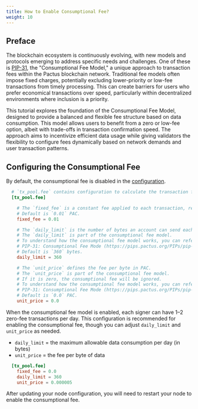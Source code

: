 ```yaml
---
title: How to Enable Consumptional Fee?
weight: 10
---
```


## Preface

The blockchain ecosystem is continuously evolving, with new models and protocols emerging to address specific needs
and challenges. One of these is [PIP-31](https://pips.pactus.org/PIPs/pip-31), the "Consumptional Fee Model," a
unique approach to transaction fees within the Pactus blockchain network.
Traditional fee models often impose fixed charges, potentially excluding lower-priority or low-fee transactions from
timely processing. This can create barriers for users who prefer economical transactions over speed, particularly
within decentralized environments where inclusion is a priority.

This tutorial explores the foundation of the Consumptional Fee Model, designed to provide a balanced and flexible
fee structure based on data consumption. This model allows users to benefit from a zero or low-fee option, albeit
with trade-offs in transaction confirmation speed.
The approach aims to incentivize efficient data usage while giving validators the flexibility to configure fees
dynamically based on network demands and user transaction patterns.

## Configuring the Consumptional Fee

By default, the consumptional fee is disabled in the [configuration](https://github.com/pactus-project/pactus/blob/main/config/example_config.toml).

```toml
  # `tx_pool.fee` contains configuration to calculate the transaction fee.
  [tx_pool.fee]

    # The `fixed_fee` is a constant fee applied to each transaction, regardless of its size or type.
    # Default is `0.01` PAC.
    fixed_fee = 0.01

    # The `daily_limit` is the number of bytes an account can send each day without paying a fee.
    # The `daily_limit` is part of the consumptional fee model.
    # To understand how the consumptional fee model works, you can refer to
    # PIP-31: Consumptional Fee Mode (https://pips.pactus.org/PIPs/pip-31)
    # Default is `360` bytes.
    daily_limit = 360

    # The `unit_price` defines the fee per byte in PAC.
    # The `unit_price` is part of the consumptional fee model.
    # If it is zero, the consumptional fee will be ignored.
    # To understand how the consumptional fee model works, you can refer to
    # PIP-31: Consumptional Fee Mode (https://pips.pactus.org/PIPs/pip-31)
    # Default is `0.0` PAC.
    unit_price = 0.0
```

When the consumptional fee model is enabled, each signer can have 1–2 zero-fee transactions per day.
This configuration is recommended for enabling the consumptional fee, though you can adjust
`daily_limit` and `unit_price` as needed.

- `daily_limit` = the maximum allowable data consumption per day (in bytes)
- `unit_price` = the fee per byte of data

```toml
  [tx_pool.fee]
    fixed_fee = 0.0
    daily_limit = 360
    unit_price = 0.000005
```

After updating your node configuration, you will need to restart your node to enable the consumptional fee.
